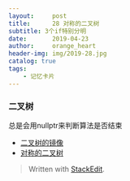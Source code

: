 ```yaml
---
layout:     post
title:      28 对称的二叉树
subtitle: 3个if特别分明
date:       2019-04-23
author:     orange_heart
header-img: img/2019-28.jpg
catalog: true
tags:
    - 记忆卡片
---
```


### 二叉树

总是会用nullptr来判断算法是否结束

- [二叉树的镜像](https://aydove.github.io/2019/04/22/27-%E4%BA%8C%E5%8F%89%E6%A0%91%E7%9A%84%E9%95%9C%E5%83%8F/)
- [对称的二叉树](https://aydove.github.io/2019/04/23/28-%E5%AF%B9%E7%A7%B0%E7%9A%84%E4%BA%8C%E5%8F%89%E6%A0%91/)




> Written with [StackEdit](https://stackedit.io/).

<head>
    <script src="https://cdn.mathjax.org/mathjax/latest/MathJax.js?config=TeX-AMS-MML_HTMLorMML" type="text/javascript"></script>
    <script type="text/x-mathjax-config">
        MathJax.Hub.Config({
            tex2jax: {
            skipTags: ['script', 'noscript', 'style', 'textarea', 'pre'],
            inlineMath: [['$','$']]
            }
        });
    </script>
</head>
<!--stackedit_data:
eyJoaXN0b3J5IjpbLTE0OTc1NzI3MDldfQ==
-->